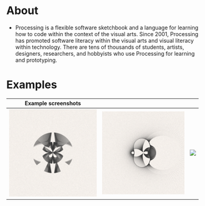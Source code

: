 # About
* Processing is a flexible software sketchbook and a language for learning how to code within the context of the visual arts. Since 2001, Processing has promoted software literacy within the visual arts and visual literacy within technology. There are tens of thousands of students, artists, designers, researchers, and hobbyists who use Processing for learning and prototyping.
# Examples

| Example screenshots                          |                                              |                                              |
|----------------------------------------------|----------------------------------------------|----------------------------------------------|
| <img src="./frames/001.png" width="256" /> | <img src="./frames/002.png" width="256" /> | <img src="./frames/003.gif" width="png" /> |
